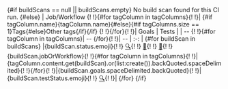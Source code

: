{#if buildScans == null || buildScans.empty}
No build scan found for this CI run.
{#else}
| Job/Workflow {!
!}{#for tagColumn in tagColumns}{!
!}| {#if tagColumn.name}{tagColumn.name}{#else}{#if tagColumns.size == 1}Tags{#else}Other tags{/if}{/if} {!
!}{/for}{!
!}| Goals | Tests |
| -- {!
!}{#for tagColumn in tagColumns}| -- {/for}{!
!}| -- | :-: |
{#for buildScan in buildScans}
|{buildScan.status.emoji}{!
!} [:mag:]({buildScan.statusUri} "Build Scan"){!
!} [:link:]({buildScan.jobOrWorkflowUri} "Build"){!
!} [:page_with_curl:]({buildScan.logsUri} "Logs"){!
!} {buildScan.jobOrWorkflow}{!
!}{#for tagColumn in tagColumns}{!
!}|{tagColumn.content.get(buildScan).or(list:create()).backQuoted.spaceDelimited}{!
!}{/for}{!
!}|{buildScan.goals.spaceDelimited.backQuoted}{!
!}|{buildScan.testStatus.emoji}{!
!} [:mag:]({buildScan.testsUri} "Tests"){!
!}|
{/for}
{/if}